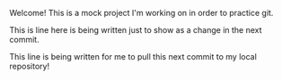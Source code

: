 Welcome! This is a mock project I'm working on in order to practice git.

This is line here is being written just to show as a change in the next commit.

This line is being written for me to pull this next commit to my local repository!
